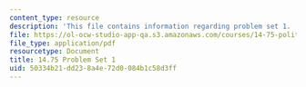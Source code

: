 ```yaml
---
content_type: resource
description: 'This file contains information regarding problem set 1. '
file: https://ol-ocw-studio-app-qa.s3.amazonaws.com/courses/14-75-political-economy-and-economic-development-fall-2012/50334b21dd238a4e72d0084b1c58d3ff_MIT14_75F12_ProbSet1.pdf
file_type: application/pdf
resourcetype: Document
title: 14.75 Problem Set 1
uid: 50334b21-dd23-8a4e-72d0-084b1c58d3ff
---
```

